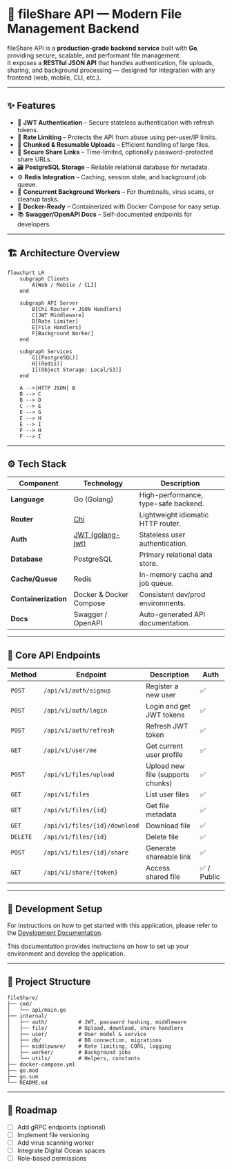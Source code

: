 # 📁 fileShare API — Modern File Management Backend

fileShare API is a **production-grade backend service** built with **Go**, providing secure, scalable, and performant file management.  
It exposes a **RESTful JSON API** that handles authentication, file uploads, sharing, and background processing — designed for integration with any frontend (web, mobile, CLI, etc.).

---

## ✨ Features

- 🔐 **JWT Authentication** – Secure stateless authentication with refresh tokens.
- 🚦 **Rate Limiting** – Protects the API from abuse using per-user/IP limits.
- 🧩 **Chunked & Resumable Uploads** – Efficient handling of large files.
- 🔗 **Secure Share Links** – Time-limited, optionally password-protected share URLs.
- 🗃️ **PostgreSQL Storage** – Reliable relational database for metadata.
- ⚙️ **Redis Integration** – Caching, session state, and background job queue.
- 🧵 **Concurrent Background Workers** – For thumbnails, virus scans, or cleanup tasks.
- 🧰 **Docker-Ready** – Containerized with Docker Compose for easy setup.
- 📚 **Swagger/OpenAPI Docs** – Self-documented endpoints for developers.

---

## 🏗️ Architecture Overview

```mermaid
flowchart LR
    subgraph Clients
        A[Web / Mobile / CLI]
    end

    subgraph API Server
        B[Chi Router + JSON Handlers]
        C[JWT Middleware]
        D[Rate Limiter]
        E[File Handlers]
        F[Background Worker]
    end

    subgraph Services
        G[(PostgreSQL)]
        H[(Redis)]
        I[(Object Storage: Local/S3)]
    end

    A -->|HTTP JSON| B
    B --> C
    B --> D
    C --> E
    E --> G
    E --> H
    E --> I
    F --> H
    F --> I
````

---

## ⚙️ Tech Stack

| Component            | Technology                                            | Description                          |
| -------------------- | ----------------------------------------------------- | ------------------------------------ |
| **Language**         | Go (Golang)                                           | High-performance, type-safe backend. |
| **Router**           | [Chi](https://github.com/go-chi/chi)                  | Lightweight idiomatic HTTP router.   |
| **Auth**             | [JWT (golang-jwt)](https://github.com/golang-jwt/jwt) | Stateless user authentication.       |
| **Database**         | PostgreSQL                                            | Primary relational data store.       |
| **Cache/Queue**      | Redis                                                 | In-memory cache and job queue.       |
| **Containerization** | Docker & Docker Compose                               | Consistent dev/prod environments.    |
| **Docs**             | Swagger / OpenAPI                                     | Auto-generated API documentation.    |

---

## 🧩 Core API Endpoints

| Method   | Endpoint                      | Description                       | Auth       |
| -------- | ----------------------------- | --------------------------------- | ---------- |
| `POST`   | `/api/v1/auth/signup`         | Register a new user               | ✅          |
| `POST`   | `/api/v1/auth/login`          | Login and get JWT tokens          | ✅          |
| `POST`   | `/api/v1/auth/refresh`        | Refresh JWT token                 | ✅          |
| `GET`    | `/api/v1/user/me`             | Get current user profile          | ✅          |
| `POST`   | `/api/v1/files/upload`        | Upload new file (supports chunks) | ✅          |
| `GET`    | `/api/v1/files`               | List user files                   | ✅          |
| `GET`    | `/api/v1/files/{id}`          | Get file metadata                 | ✅          |
| `GET`    | `/api/v1/files/{id}/download` | Download file                     | ✅          |
| `DELETE` | `/api/v1/files/{id}`          | Delete file                       | ✅          |
| `POST`   | `/api/v1/files/{id}/share`    | Generate shareable link           | ✅          |
| `GET`    | `/api/v1/share/{token}`       | Access shared file                | ✅ / Public |

---

## 🧰 Development Setup
For instructions on how to get started with this application, please refer to the [Development Documentation](/development.md).

This documentation provides instructions on how to set up your environment and develop the application.

---

## 🧵 Project Structure

```
fileShare/
├── cmd/
│   └── api/main.go
├── internal/
│   ├── auth/          # JWT, password hashing, middleware
│   ├── file/          # Upload, download, share handlers
│   ├── user/          # User model & service
│   ├── db/            # DB connection, migrations
│   ├── middleware/    # Rate limiting, CORS, logging
│   ├── worker/        # Background jobs
│   └── utils/         # Helpers, constants
├── docker-compose.yml
├── go.mod
├── go.sum
└── README.md
```

---

## 🚀 Roadmap

* [ ] Add gRPC endpoints (optional)
* [ ] Implement file versioning
* [ ] Add virus scanning worker
* [ ] Integrate Digital Ocean spaces
* [ ] Role-based permissions
